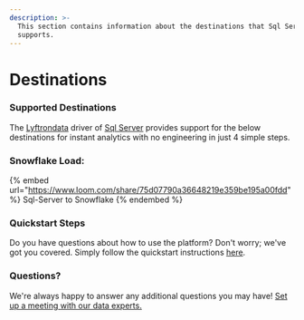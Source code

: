```yaml
---
description: >-
  This section contains information about the destinations that Sql Server
  supports.
---
```


# Destinations

### Supported Destinations

The [Lyftrondata](https://www.lyftrondata.com/) driver of [Sql Server](https://www.lyftrondata.com/integration/sql-server/) provides support for the below destinations for instant analytics with no engineering in just 4 simple steps.

### Snowflake Load:

{% embed url="https://www.loom.com/share/75d07790a36648219e359be195a00fdd" %}
Sql-Server to Snowflake
{% endembed %}

### Quickstart Steps

Do you have questions about how to use the platform? Don't worry; we've got you covered. Simply follow the quickstart instructions [here](../../quickstart-steps.md).

### Questions? <a href="#questions" id="questions"></a>

We're always happy to answer any additional questions you may have! [Set up a meeting with our data experts.](https://www.lyftrondata.com/book-a-meeting/)
